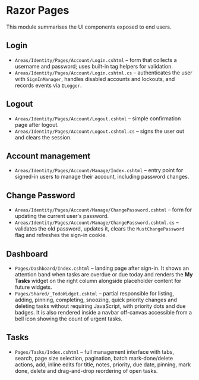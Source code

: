# Razor Pages

This module summarises the UI components exposed to end users.

## Login
* `Areas/Identity/Pages/Account/Login.cshtml` – form that collects a username and password; uses built-in tag helpers for validation.
* `Areas/Identity/Pages/Account/Login.cshtml.cs` – authenticates the user with `SignInManager`, handles disabled accounts and lockouts, and records events via `ILogger`.

## Logout
* `Areas/Identity/Pages/Account/Logout.cshtml` – simple confirmation page after logout.
* `Areas/Identity/Pages/Account/Logout.cshtml.cs` – signs the user out and clears the session.

## Account management
* `Areas/Identity/Pages/Account/Manage/Index.cshtml` – entry point for signed-in users to manage their account, including password changes.

## Change Password
* `Areas/Identity/Pages/Account/Manage/ChangePassword.cshtml` – form for updating the current user's password.
* `Areas/Identity/Pages/Account/Manage/ChangePassword.cshtml.cs` – validates the old password, updates it, clears the `MustChangePassword` flag and refreshes the sign-in cookie.

## Dashboard
* `Pages/Dashboard/Index.cshtml` – landing page after sign-in. It shows an attention band when tasks are overdue or due today and renders the **My Tasks** widget on the right column alongside placeholder content for future widgets.
* `Pages/Shared/_TodoWidget.cshtml` – partial responsible for listing, adding, pinning, completing, snoozing, quick priority changes and deleting tasks without requiring JavaScript, with priority dots and due badges. It is also rendered inside a navbar off-canvas accessible from a bell icon showing the count of urgent tasks.

## Tasks
* `Pages/Tasks/Index.cshtml` – full management interface with tabs, search, page size selection, pagination, batch mark-done/delete actions, add, inline edits for title, notes, priority, due date, pinning, mark done, delete and drag-and-drop reordering of open tasks.

